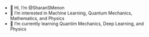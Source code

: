 - 👋 Hi, I’m @SharanSMenon
- 👀 I’m interested in Machine Learning, Quantum Mechanics, Mathematics, and Physics
- 🌱 I’m currently learning Quantim Mechanics, Deep Learning, and Physics

<!---
SharanSMenon/SharanSMenon is a ✨ special ✨ repository because its `README.md` (this file) appears on your GitHub profile.
You can click the Preview link to take a look at your changes.
--->
